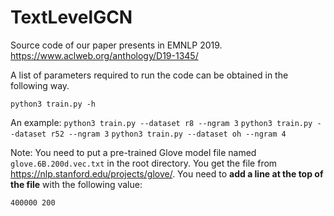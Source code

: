 # TextLevelGCN
Source code of our paper presents in EMNLP 2019. https://www.aclweb.org/anthology/D19-1345/

A list of parameters required to run the code can be obtained in the following way.

`python3 train.py -h`

An example: 
`python3 train.py --dataset r8 --ngram 3`
`python3 train.py --dataset r52 --ngram 3`
`python3 train.py --dataset oh --ngram 4`

Note: You need to put a pre-trained Glove model file named `glove.6B.200d.vec.txt` in the root directory.
You get the file from https://nlp.stanford.edu/projects/glove/.
You need to **add a line at the top of the file** with the following value:

`400000 200`
